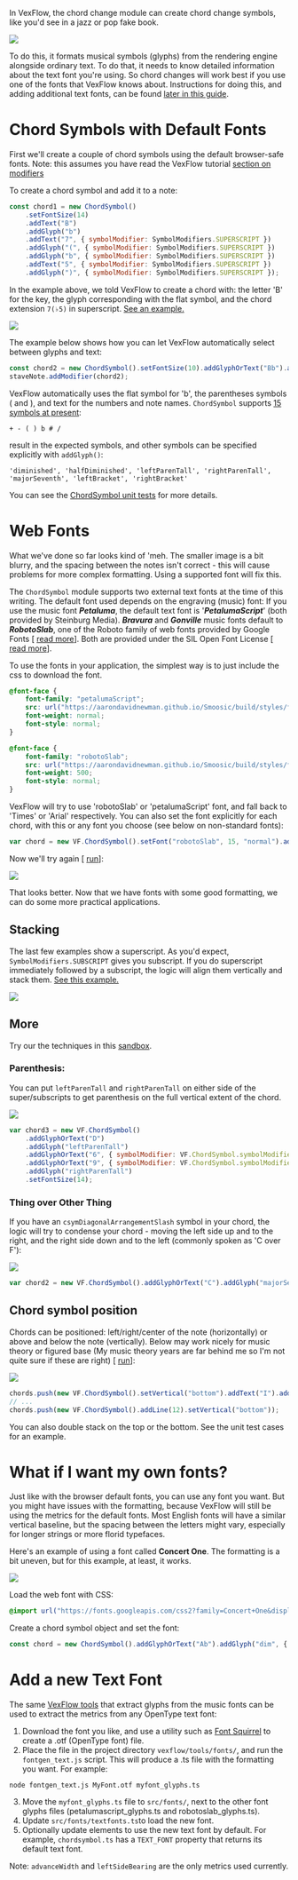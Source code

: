 In VexFlow, the chord change module can create chord change symbols, like you'd see in a jazz or pop fake book.

![](https://imgur.com/oCHK9dM.png)

To do this, it formats musical symbols (glyphs) from the rendering engine alongside ordinary text. To do that, it needs to know detailed information about the text font you're using. So chord changes will work best if you use one of the fonts that VexFlow knows about. Instructions for doing this, and adding additional text fonts, can be found [later in this guide](#add-a-new-text-font).

# Chord Symbols with Default Fonts

First we'll create a couple of chord symbols using the default browser-safe fonts. Note: this assumes you have read the VexFlow tutorial [section on modifiers](https://github.com/0xfe/vexflow/wiki/Tutorial#step-3-all-about-modifiers)

To create a chord symbol and add it to a note:

```javascript
const chord1 = new ChordSymbol()
    .setFontSize(14)
    .addText("B")
    .addGlyph("b")
    .addText("7", { symbolModifier: SymbolModifiers.SUPERSCRIPT })
    .addGlyph("(", { symbolModifier: SymbolModifiers.SUPERSCRIPT })
    .addGlyph("b", { symbolModifier: SymbolModifiers.SUPERSCRIPT })
    .addText("5", { symbolModifier: SymbolModifiers.SUPERSCRIPT })
    .addGlyph(")", { symbolModifier: SymbolModifiers.SUPERSCRIPT });
```

In the example above, we told VexFlow to create a chord with: the letter 'B' for the key, the glyph corresponding with the flat symbol, and the chord extension `7(♭5)` in superscript. [ See an example. ](https://jsfiddle.net/4gczbt1L/)

![](https://imgur.com/nIzD2lW.png)

The example below shows how you can let VexFlow automatically select between glyphs and text:

```javascript
const chord2 = new ChordSymbol().setFontSize(10).addGlyphOrText("Bb").addGlyphOrText("7(b5)", { symbolModifier: SymbolModifiers.SUPERSCRIPT });
staveNote.addModifier(chord2);
```

VexFlow automatically uses the flat symbol for 'b', the parentheses symbols ( and ), and text for the numbers and note names.
`ChordSymbol` supports [15 symbols at present](https://github.com/0xfe/vexflow/blob/46af63bb5eb52c66d3a30d978b3a08d04eecf5c6/src/chordsymbol.ts#L159-L220):

`+ - ( ) b # /`

result in the expected symbols, and other symbols can be specified explicitly with `addGlyph()`:

`'diminished', 'halfDiminished', 'leftParenTall', 'rightParenTall', 'majorSeventh', 'leftBracket', 'rightBracket'`

You can see the [ChordSymbol unit tests](https://github.com/0xfe/vexflow/blob/master/tests/chordsymbol_tests.ts) for more details.

# Web Fonts

What we've done so far looks kind of 'meh. The smaller image is a bit blurry, and the spacing between the notes isn't correct - this will cause problems for more complex formatting. Using a supported font will fix this.

The `ChordSymbol` module supports two external text fonts at the time of this writing. The default font used depends on the engraving (music) font: If you use the music font _**Petaluma**_, the default text font is '_**PetalumaScript**_' (both provided by Steinburg Media). _**Bravura**_ and _**Gonville**_ music fonts default to _**RobotoSlab**_, one of the Roboto family of web fonts provided by Google Fonts [ [read more](https://fonts.google.com/specimen/Roboto+Slab)]. Both are provided under the SIL Open Font License [ [read more](https://www.smufl.org/fonts/)].

To use the fonts in your application, the simplest way is to just include the css to download the font.

```css
@font-face {
    font-family: "petalumaScript";
    src: url("https://aarondavidnewman.github.io/Smoosic/build/styles/fonts/petalumascript-webfont.woff2") format("woff2"), url("https://aarondavidnewman.github.io/Smoosic/build/styles/fonts/petalumascript-webfont.woff") format("woff");
    font-weight: normal;
    font-style: normal;
}

@font-face {
    font-family: "robotoSlab";
    src: url("https://aarondavidnewman.github.io/Smoosic/build/styles/fonts/robotoslab-webfont.woff2") format("woff2"), url("https://aarondavidnewman.github.io/Smoosic/build/styles/fonts/robotoslab-webfont.woff") format("woff");
    font-weight: 500;
    font-style: normal;
}
```

VexFlow will try to use 'robotoSlab' or 'petalumaScript' font, and fall back to 'Times' or 'Arial' respectively. You can also set the font explicitly for each chord, with this or any font you choose (see below on non-standard fonts):

```javascript
var chord = new VF.ChordSymbol().setFont("robotoSlab", 15, "normal").addGlyphOrText("Bb7");
```

Now we'll try again [ [run](https://jsfiddle.net/AaronDavidNewman/0em1k5jy/)]:

![](https://imgur.com/ROaXd84.png)

That looks better. Now that we have fonts with some good formatting, we can do some more practical applications.

## Stacking

The last few examples show a superscript. As you'd expect, `SymbolModifiers.SUBSCRIPT` gives you subscript. If you do superscript immediately followed by a subscript, the logic will align them vertically and stack them. [See this example.](https://jsfiddle.net/r9Ljckhn/)

![](https://imgur.com/07rgGF8.png)












## More

Try our the techniques in this [sandbox](https://jsfiddle.net/AaronDavidNewman/4ucmjveL/).

### Parenthesis:

You can put `leftParenTall` and `rightParenTall` on either side of the super/subscripts to get parenthesis on the full vertical extent of the chord.

![](https://imgur.com/HufgfOX.png)

```javascript
var chord3 = new VF.ChordSymbol()
    .addGlyphOrText("D")
    .addGlyph("leftParenTall")
    .addGlyphOrText("6", { symbolModifier: VF.ChordSymbol.symbolModifiers.SUPERSCRIPT })
    .addGlyphOrText("9", { symbolModifier: VF.ChordSymbol.symbolModifiers.SUBSCRIPT })
    .addGlyph("rightParenTall")
    .setFontSize(14);
```

### Thing over Other Thing

If you have an `csymDiagonalArrangementSlash` symbol in your chord, the logic will try to condense your chord - moving the left side up and to the right, and the right side down and to the left (commonly spoken as 'C over F'):

![](https://imgur.com/O4XWrsi.png)

```javascript
var chord2 = new VF.ChordSymbol().addGlyphOrText("C").addGlyph("majorSeventh", { symbolModifier: VF.ChordSymbol.symbolModifiers.SUPERSCRIPT }).addGlyphOrText("/F");
```

## Chord symbol position

Chords can be positioned: left/right/center of the note (horizontally) or above and below the note (vertically). Below may work nicely for music theory or figured base (My music theory years are far behind me so I'm not quite sure if these are right) [ [run](https://jsfiddle.net/AaronDavidNewman/zmdgtku1/)]:

![](https://imgur.com/lpsfnWT.png)

```javascript
chords.push(new VF.ChordSymbol().setVertical("bottom").addText("I").addTextSuperscript("6").addTextSubscript("4"));
// ...
chords.push(new VF.ChordSymbol().addLine(12).setVertical("bottom"));
```

You can also double stack on the top or the bottom. See the unit test cases for an example.

# What if I want my own fonts?

Just like with the browser default fonts, you can use any font you want. But you might have issues with the formatting, because VexFlow will still be using the metrics for the default fonts. Most English fonts will have a similar vertical baseline, but the spacing between the letters might vary, especially for longer strings or more florid typefaces.

Here's an example of using a font called **Concert One**. The formatting is a bit uneven, but for this example, at least, it works.

![](https://imgur.com/3ylgv7v.png)

Load the web font with CSS:

```css
@import url("https://fonts.googleapis.com/css2?family=Concert+One&display=swap");
```

Create a chord symbol object and set the font:

```javascript
const chord = new ChordSymbol().addGlyphOrText("Ab").addGlyph("dim", { symbolModifier: SymbolModifiers.SUPERSCRIPT }).setFont("Concert One", 14, "normal");
```

# Add a new Text Font

The same [VexFlow tools](https://github.com/0xfe/vexflow/tree/master/tools/fonts) that extract glyphs from the music fonts can be used to extract the metrics from any OpenType text font:

1. Download the font you like, and use a utility such as [Font Squirrel](https://www.fontsquirrel.com/) to create a .otf (OpenType font) file.
2. Place the file in the project directory `vexflow/tools/fonts/`, and run the `fontgen_text.js` script. This will produce a .ts file with the formatting you want. For example:

```
node fontgen_text.js MyFont.otf myfont_glyphs.ts
```

3. Move the `myfont_glyphs.ts` file to `src/fonts/`, next to the other font glyphs files (petalumascript_glyphs.ts and robotoslab_glyphs.ts).
4. Update `src/fonts/textfonts.ts`to load the new font.
5. Optionally update elements to use the new text font by default. For example, `chordsymbol.ts` has a `TEXT_FONT` property that returns its default text font.

Note: `advanceWidth` and `leftSideBearing` are the only metrics used currently.
